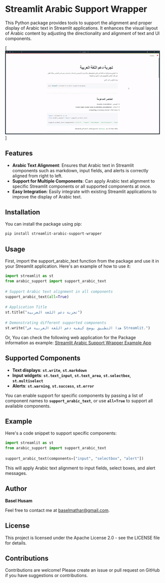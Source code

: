 # Streamlit Arabic Support Wrapper

This Python package provides tools to support the alignment and proper display of Arabic text in Streamlit applications. It enhances the visual layout of Arabic content by adjusting the directionality and alignment of text and UI components.

[![APP DEMO](assets/demo.gif)]

## Features

- **Arabic Text Alignment**: Ensures that Arabic text in Streamlit components such as markdown, input fields, and alerts is correctly aligned from right to left.
- **Support for Multiple Components**: Can apply Arabic text alignment to specific Streamlit components or all supported components at once.
- **Easy Integration**: Easily integrate with existing Streamlit applications to improve the display of Arabic text.

## Installation

You can install the package using pip:

```bash
pip install streamlit-arabic-support-wrapper
```

## Usage
First, import the support_arabic_text function from the package and use it in your Streamlit application. Here's an example of how to use it:

```python
import streamlit as st
from arabic_support import support_arabic_text

# Support Arabic text alignment in all components
support_arabic_text(all=True)

# Application Title
st.title("تجربة دعم اللغة العربية")

# Demonstrating different supported components
st.write("هذا التطبيق يوضح كيفية دعم اللغة العربية في Streamlit.")
```

Or, You can check the following web application for the Package information as example: [Streamlit Arabic Support Wrapper Example App](https://arabic-support.streamlit.app/)

## Supported Components

- **Text displays**: **`st.write`**, **`st.markdown`**
- **Input widgets**: **`st.text_input`**, **`st.text_area`**, **`st.selectbox`**, **`st.multiselect`**
- **Alerts**: **`st.warning`**, **`st.success`**, **`st.error`**


You can enable support for specific components by passing a list of component names to **`support_arabic_text`**, or use **`all=True`** to support all available components.

## Example
Here's a code snippet to support specific components:

```python
import streamlit as st
from arabic_support import support_arabic_text

support_arabic_text(components=["input", "selectbox", "alert"])
```
This will apply Arabic text alignment to input fields, select boxes, and alert messages.

## Author

**Basel Husam**

Feel free to contact me at baselmathar@gmail.com.


## License
This project is licensed under the Apache License 2.0 - see the LICENSE file for details.

## Contributions
Contributions are welcome! Please create an issue or pull request on GitHub if you have suggestions or contributions.
